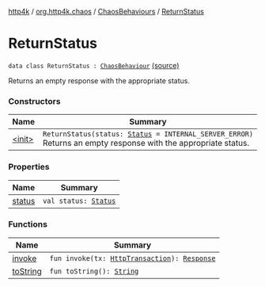 [http4k](../../../index.md) / [org.http4k.chaos](../../index.md) / [ChaosBehaviours](../index.md) / [ReturnStatus](./index.md)

# ReturnStatus

`data class ReturnStatus : `[`ChaosBehaviour`](../../-chaos-behaviour/index.md) [(source)](https://github.com/http4k/http4k/blob/master/http4k-testing-chaos/src/main/kotlin/org/http4k/chaos/ChaosBehaviours.kt#L64)

Returns an empty response with the appropriate status.

### Constructors

| Name | Summary |
|---|---|
| [&lt;init&gt;](-init-.md) | `ReturnStatus(status: `[`Status`](../../../org.http4k.core/-status/index.md)` = INTERNAL_SERVER_ERROR)`<br>Returns an empty response with the appropriate status. |

### Properties

| Name | Summary |
|---|---|
| [status](status.md) | `val status: `[`Status`](../../../org.http4k.core/-status/index.md) |

### Functions

| Name | Summary |
|---|---|
| [invoke](invoke.md) | `fun invoke(tx: `[`HttpTransaction`](../../../org.http4k.core/-http-transaction/index.md)`): `[`Response`](../../../org.http4k.core/-response/index.md) |
| [toString](to-string.md) | `fun toString(): `[`String`](https://kotlinlang.org/api/latest/jvm/stdlib/kotlin/-string/index.html) |
